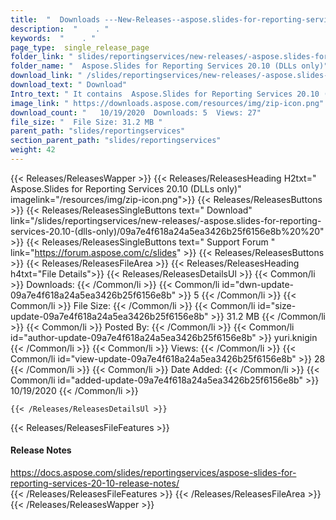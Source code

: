 ```yaml
---
title:  "  Downloads ---New-Releases--aspose.slides-for-reporting-services-20.10-(dlls-only) . " 
description:  "    . " 
keywords:  "    . " 
page_type:  single_release_page
folder_link: " slides/reportingservices/new-releases/-aspose.slides-for-reporting-services-20.10-(dlls-only)/"
folder_name: "  Aspose.Slides for Reporting Services 20.10 (DLLs only)"
download_link: " /slides/reportingservices/new-releases/-aspose.slides-for-reporting-services-20.10-(dlls-only)/09a7e4f618a24a5ea3426b25f6156e8b"
download_text: " Download"
Intro_text: " It contains  Aspose.Slides for Reporting Services 20.10 (DLLs only) release."
image_link: " https://downloads.aspose.com/resources/img/zip-icon.png"
download_count: "   10/19/2020  Downloads: 5  Views: 27"
file_size: "  File Size: 31.2 MB "
parent_path: "slides/reportingservices"
section_parent_path: "slides/reportingservices"
weight: 42 
---
```


{{< Releases/ReleasesWapper >}}
  {{< Releases/ReleasesHeading H2txt="  Aspose.Slides for Reporting Services 20.10 (DLLs only)" imagelink="/resources/img/zip-icon.png">}}
  {{< Releases/ReleasesButtons >}}
    {{< Releases/ReleasesSingleButtons text=" Download" link="/slides/reportingservices/new-releases/-aspose.slides-for-reporting-services-20.10-(dlls-only)/09a7e4f618a24a5ea3426b25f6156e8b%20%20" >}}
    {{< Releases/ReleasesSingleButtons text=" Support Forum " link="https://forum.aspose.com/c/slides" >}}
  {{< Releases/ReleasesButtons >}}
  {{< Releases/ReleasesFileArea >}}
    {{< Releases/ReleasesHeading h4txt="File Details">}}
    {{< Releases/ReleasesDetailsUl >}}
            {{< Common/li  >}} Downloads: {{< /Common/li >}} 
      {{< Common/li id="dwn-update-09a7e4f618a24a5ea3426b25f6156e8b" >}} 5 {{< /Common/li >}} 
      {{< Common/li  >}} File Size: {{< /Common/li >}} 
      {{< Common/li id="size-update-09a7e4f618a24a5ea3426b25f6156e8b" >}} 31.2 MB {{< /Common/li >}} 
      {{< Common/li  >}} Posted By: {{< /Common/li >}} 
      {{< Common/li id="author-update-09a7e4f618a24a5ea3426b25f6156e8b" >}} yuri.knigin {{< /Common/li >}} 
      {{< Common/li  >}} Views: {{< /Common/li >}} 
      {{< Common/li id="view-update-09a7e4f618a24a5ea3426b25f6156e8b" >}} 28 {{< /Common/li >}} 
      {{< Common/li  >}} Date Added: {{< /Common/li >}} 
      {{< Common/li id="added-update-09a7e4f618a24a5ea3426b25f6156e8b" >}} 10/19/2020 {{< /Common/li >}} 

    {{< /Releases/ReleasesDetailsUl >}}

  {{< Releases/ReleasesFileFeatures >}}
      <h4>Release Notes</h4><div><a href="https://docs.aspose.com/slides/reportingservices/aspose-slides-for-reporting-services-20-10-release-notes/">https://docs.aspose.com/slides/reportingservices/aspose-slides-for-reporting-services-20-10-release-notes/</a></div>
  {{< /Releases/ReleasesFileFeatures >}}
 {{< /Releases/ReleasesFileArea >}}
{{< /Releases/ReleasesWapper >}}


